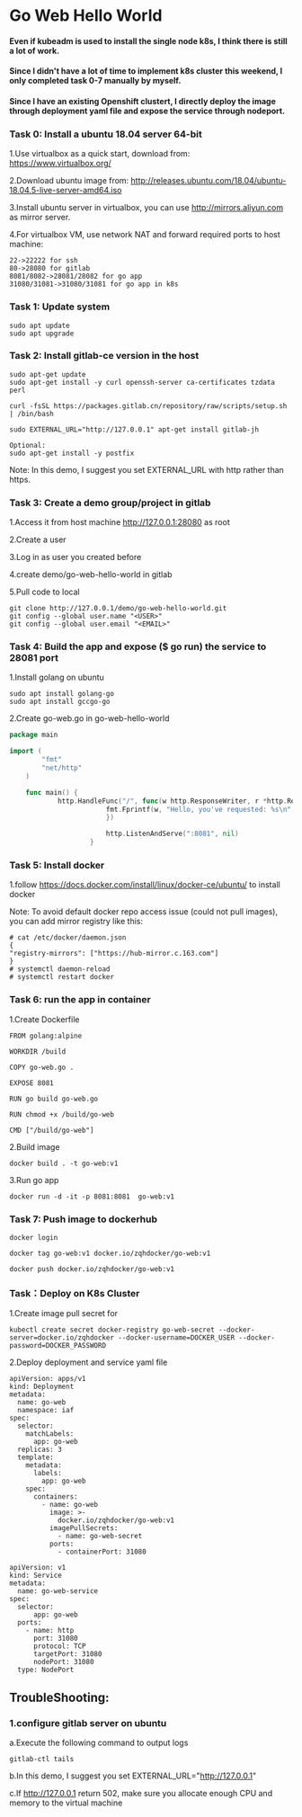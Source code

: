 # Go Web Hello World
#### Even if kubeadm is used to install the single node k8s, I think there is still a lot of work.

#### Since I didn't have a lot of time to implement k8s cluster this weekend, I only completed task 0-7 manually by myself.

#### Since I have an existing Openshift clustert, I directly deploy the image through deployment yaml file and expose the service through nodeport.

### Task 0: Install a ubuntu 18.04 server 64-bit

1.Use virtualbox as a quick start, download from: https://www.virtualbox.org/

2.Download ubuntu image from: http://releases.ubuntu.com/18.04/ubuntu-18.04.5-live-server-amd64.iso

3.Install ubuntu server in virtualbox, you can use http://mirrors.aliyun.com as mirror server.

4.For virtualbox VM, use network NAT and forward required ports to host machine:
```
22->22222 for ssh
80->28080 for gitlab
8081/8082->28081/28082 for go app
31080/31081->31080/31081 for go app in k8s
```

### Task 1: Update system
```
sudo apt update
sudo apt upgrade
```

### Task 2: Install gitlab-ce version in the host

```
sudo apt-get update
sudo apt-get install -y curl openssh-server ca-certificates tzdata perl

curl -fsSL https://packages.gitlab.cn/repository/raw/scripts/setup.sh | /bin/bash

sudo EXTERNAL_URL="http://127.0.0.1" apt-get install gitlab-jh

Optional:
sudo apt-get install -y postfix
```
Note: In this demo, I suggest you set EXTERNAL_URL with http rather than https.

### Task 3: Create a demo group/project in gitlab
1.Access it from host machine http://127.0.0.1:28080 as root

2.Create a user

3.Log in as user you created before

4.create demo/go-web-hello-world in gitlab

5.Pull code to local
```
git clone http://127.0.0.1/demo/go-web-hello-world.git
git config --global user.name "<USER>"
git config --global user.email "<EMAIL>"
```

### Task 4: Build the app and expose ($ go run) the service to 28081 port
1.Install golang on ubuntu
```
sudo apt install golang-go
sudo apt install gccgo-go
```
2.Create go-web.go in go-web-hello-world
```go
package main

import (
	    "fmt"
	    "net/http"
	)

	func main() {
		    http.HandleFunc("/", func(w http.ResponseWriter, r *http.Request) {
			            fmt.Fprintf(w, "Hello, you've requested: %s\n", r.URL.Path)
				        })

					    http.ListenAndServe(":8081", nil)
				    }
```
### Task 5: Install docker
1.follow https://docs.docker.com/install/linux/docker-ce/ubuntu/ to install docker

Note:  To avoid default docker repo access issue (could not pull images), you can add mirror registry like this:
```
# cat /etc/docker/daemon.json
{
"registry-mirrors": ["https://hub-mirror.c.163.com"]
}
# systemctl daemon-reload
# systemctl restart docker
```
### Task 6: run the app in container
1.Create Dockerfile
```
FROM golang:alpine

WORKDIR /build

COPY go-web.go .

EXPOSE 8081

RUN go build go-web.go

RUN chmod +x /build/go-web

CMD ["/build/go-web"]

```
2.Build image
```
docker build . -t go-web:v1
```
3.Run go app
```
docker run -d -it -p 8081:8081  go-web:v1
```
### Task 7: Push image to dockerhub
```
docker login

docker tag go-web:v1 docker.io/zqhdocker/go-web:v1

docker push docker.io/zqhdocker/go-web:v1
```
### Task：Deploy on K8s Cluster
1.Create image pull secret for 
```
kubectl create secret docker-registry go-web-secret --docker-server=docker.io/zqhdocker --docker-username=DOCKER_USER --docker-password=DOCKER_PASSWORD
```
2.Deploy deployment and service yaml file
```
apiVersion: apps/v1
kind: Deployment
metadata:
  name: go-web
  namespace: iaf
spec:
  selector:
    matchLabels:
      app: go-web
  replicas: 3
  template:
    metadata:
      labels:
        app: go-web
    spec:
      containers:
        - name: go-web
          image: >-
            docker.io/zqhdocker/go-web:v1
          imagePullSecrets:
            - name: go-web-secret
          ports:
            - containerPort: 31080
```
```
apiVersion: v1
kind: Service
metadata:
  name: go-web-service
spec:
  selector:
      app: go-web
  ports:
    - name: http
      port: 31080
      protocol: TCP
      targetPort: 31080
      nodePort: 31080
  type: NodePort
```
## TroubleShooting:
### 1.configure gitlab server on ubuntu
a.Execute the following command to output logs
```
gitlab-ctl tails
```
b.In this demo, I suggest you set EXTERNAL_URL="http://127.0.0.1"

c.If http://127.0.0.1 return 502, make sure you allocate enough CPU and memory to the virtual machine